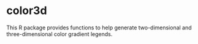 # color3d

This R package provides functions to help generate two-dimensional and three-dimensional color gradient legends.
